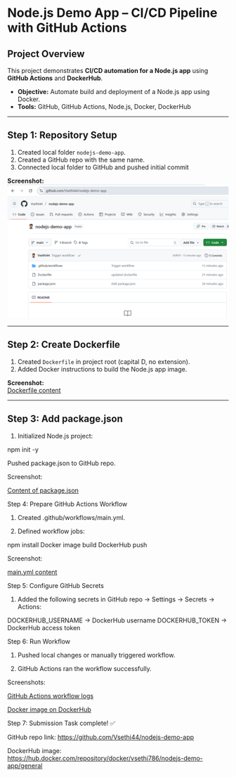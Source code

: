 # Node.js Demo App – CI/CD Pipeline with GitHub Actions

## Project Overview
This project demonstrates **CI/CD automation for a Node.js app** using **GitHub Actions** and **DockerHub**.  
- **Objective:** Automate build and deployment of a Node.js app using Docker.  
- **Tools:** GitHub, GitHub Actions, Node.js, Docker, DockerHub  

---

## Step 1: Repository Setup
1. Created local folder `nodejs-demo-app`.  
2. Created a GitHub repo with the same name.  
3. Connected local folder to GitHub and pushed initial commit 

**Screenshot:**  
![Confirmation of initial code push on GitHub](./screenshots/Repo_Push.png)

---

## Step 2: Create Dockerfile
1. Created `Dockerfile` in project root (capital D, no extension).  
2. Added Docker instructions to build the Node.js app image.  

**Screenshot:**  
[Dockerfile content](./screenshots\Dockerfile.png)

---

## Step 3: Add package.json
1. Initialized Node.js project:  

npm init -y

Pushed package.json to GitHub repo.

Screenshot:

[Content of package.json](./screenshots/PackageJSON.png) 

Step 4: Prepare GitHub Actions Workflow

1. Created .github/workflows/main.yml.

2. Defined workflow jobs:

npm install
Docker image build
DockerHub push

Screenshot:

[main.yml content](./screenshots/Workflow_File.png)

Step 5: Configure GitHub Secrets

1. Added the following secrets in GitHub repo → Settings → Secrets → Actions:

DOCKERHUB_USERNAME → DockerHub username
DOCKERHUB_TOKEN → DockerHub access token

Step 6: Run Workflow

1. Pushed local changes or manually triggered workflow.

2. GitHub Actions ran the workflow successfully.

Screenshots:

[GitHub Actions workflow logs](./screenshots/Workflow_Run.png)

[Docker image on DockerHub](./screenshots/DockerHub_Image.png)

Step 7: Submission
Task complete! ✅

GitHub repo link: https://github.com/Vsethi44/nodejs-demo-app

DockerHub image: https://hub.docker.com/repository/docker/vsethi786/nodejs-demo-app/general